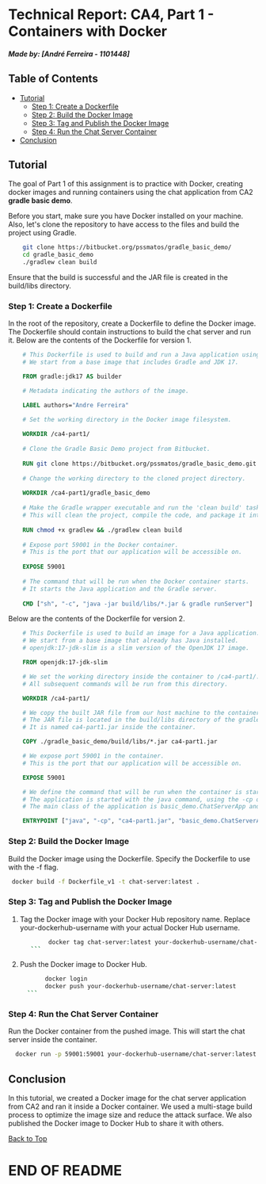 # Technical Report: CA4, Part 1 - Containers with Docker

##### Made by: [André Ferreira - 1101448]

## Table of Contents

- [Tutorial](#tutorial)
    - [Step 1: Create a Dockerfile](#step-1-create-a-dockerfile)
    - [Step 2: Build the Docker Image](#step-2-build-the-docker-image)
    - [Step 3: Tag and Publish the Docker Image](#step-3-tag-and-publish-the-docker-image)
    - [Step 4: Run the Chat Server Container](#step-4-run-the-chat-server-container)
- [Conclusion](#conclusion)

## Tutorial

The goal of Part 1 of this assignment is to practice with Docker, creating docker images and running containers using
the chat application from CA2 **gradle basic demo**.

Before you start, make sure you have Docker installed on your machine.
Also, let's clone the repository to have access to the files and build the project using Gradle.

```bash 
    git clone https://bitbucket.org/pssmatos/gradle_basic_demo/
    cd gradle_basic_demo
    ./gradlew clean build
   ```

Ensure that the build is successful and the JAR file is created in the build/libs directory.

### Step 1: Create a Dockerfile

In the root of the repository, create a Dockerfile to define the Docker image. The Dockerfile should contain
instructions to build the chat server and run it.
Below are the contents of the Dockerfile for version 1.

```dockerfile
    # This Dockerfile is used to build and run a Java application using Gradle.
    # We start from a base image that includes Gradle and JDK 17.

    FROM gradle:jdk17 AS builder

    # Metadata indicating the authors of the image.

    LABEL authors="Andre Ferreira"

    # Set the working directory in the Docker image filesystem.
    
    WORKDIR /ca4-part1/
    
    # Clone the Gradle Basic Demo project from Bitbucket.
    
    RUN git clone https://bitbucket.org/pssmatos/gradle_basic_demo.git
    
    # Change the working directory to the cloned project directory.
    
    WORKDIR /ca4-part1/gradle_basic_demo
    
    # Make the Gradle wrapper executable and run the 'clean build' task.
    # This will clean the project, compile the code, and package it into a JAR file.
    
    RUN chmod +x gradlew && ./gradlew clean build
    
    # Expose port 59001 in the Docker container.
    # This is the port that our application will be accessible on.
    
    EXPOSE 59001
    
    # The command that will be run when the Docker container starts.
    # It starts the Java application and the Gradle server.
    
    CMD ["sh", "-c", "java -jar build/libs/*.jar & gradle runServer"]
   ```

Below are the contents of the Dockerfile for version 2.

```dockerfile
    # This Dockerfile is used to build an image for a Java application.
    # We start from a base image that already has Java installed.
    # openjdk:17-jdk-slim is a slim version of the OpenJDK 17 image.

    FROM openjdk:17-jdk-slim

    # We set the working directory inside the container to /ca4-part1/.
    # All subsequent commands will be run from this directory.

    WORKDIR /ca4-part1/

    # We copy the built JAR file from our host machine to the container.
    # The JAR file is located in the build/libs directory of the gradle_basic_demo project.
    # It is named ca4-part1.jar inside the container.

    COPY ./gradle_basic_demo/build/libs/*.jar ca4-part1.jar

    # We expose port 59001 in the container.
    # This is the port that our application will be accessible on.

    EXPOSE 59001

    # We define the command that will be run when the container is started.
    # The application is started with the java command, using the -cp option to specify the classpath.
    # The main class of the application is basic_demo.ChatServerApp and it listens on port 59001.

    ENTRYPOINT ["java", "-cp", "ca4-part1.jar", "basic_demo.ChatServerApp", "59001"]
   ```

### Step 2: Build the Docker Image

Build the Docker image using the Dockerfile. Specify the Dockerfile to use with the -f flag.

   ```bash 
    docker build -f Dockerfile_v1 -t chat-server:latest .
   ```

### Step 3: Tag and Publish the Docker Image

1. Tag the Docker image with your Docker Hub repository name. Replace your-dockerhub-username with your actual Docker
   Hub username.

    ```bash 
            docker tag chat-server:latest your-dockerhub-username/chat-server:latest
       ```

2. Push the Docker image to Docker Hub.

     ```bash 
            docker login
            docker push your-dockerhub-username/chat-server:latest
       ```

### Step 4: Run the Chat Server Container

Run the Docker container from the pushed image. This will start the chat server inside the container.

```bash
  docker run -p 59001:59001 your-dockerhub-username/chat-server:latest
   ```

## Conclusion

In this tutorial, we created a Docker image for the chat server application from CA2 and ran it inside a Docker
container.
We used a multi-stage build process to optimize the image size and reduce the attack surface.
We also published the Docker image to Docker Hub to share it with others.

[Back to Top](#table-of-contents)

# END OF README

```